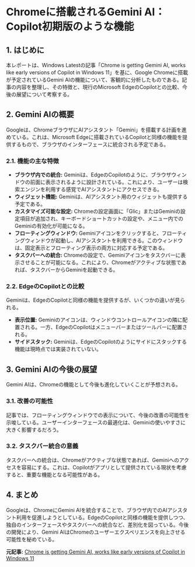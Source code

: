 # Chromeに搭載されるGemini AI：Copilot初期版のような機能

## 1. はじめに

本レポートは、Windows Latestの記事「Chrome is getting Gemini AI, works like early versions of Copilot in Windows 11」を基に、Google Chromeに搭載が予定されているGemini AIの機能について、客観的に分析したものである。記事の内容を整理し、その特徴と、現行のMicrosoft EdgeのCopilotとの比較、今後の展望について考察する。

## 2. Gemini AIの概要

Googleは、ChromeブラウザにAIアシスタント「Gemini」を搭載する計画を進めている。これは、Microsoft Edgeに搭載されているCopilotと同様の機能を提供するもので、ブラウザのインターフェースに統合される予定である。

### 2.1. 機能の主な特徴

* **ブラウザ内での統合:** Geminiは、EdgeのCopilotのように、ブラウザウィンドウの前面に表示されるように設計されている。これにより、ユーザーは検索エンジンを利用する感覚でAIアシスタントにアクセスできる。
* **ウィジェット機能:** Geminiは、AIアシスタント用のウィジェットも提供する予定である。
* **カスタマイズ可能な設定:** Chromeの設定画面に「Glic」またはGeminiの設定項目が追加され、キーボードショートカットの設定や、メニュー内でのGeminiの有効化が可能になる。
* **フローティングウィンドウ:** Geminiアイコンをクリックすると、フローティングウィンドウが起動し、AIアシスタントを利用できる。このウィンドウは、固定表示とフローティング表示の両方に対応する予定である。
* **タスクバーへの統合:** Chromeの設定で、Geminiアイコンをタスクバーに表示させることが可能になる。これにより、Chromeがアクティブな状態であれば、タスクバーからGeminiを起動できる。

### 2.2. EdgeのCopilotとの比較

Geminiは、EdgeのCopilotと同様の機能を提供するが、いくつかの違いが見られる。

* **表示位置:** Geminiのアイコンは、ウィンドウコントロールアイコンの隣に配置される。一方、EdgeのCopilotはメニューバーまたはツールバーに配置される。
* **サイドスタック:** Geminiは、EdgeのCopilotのようにサイドにスタックする機能は現時点では実装されていない。

## 3. Gemini AIの今後の展望

Gemini AIは、Chromeの機能として今後も進化していくことが予想される。

### 3.1. 改善の可能性

記事では、フローティングウィンドウでの表示について、今後の改善の可能性を示唆している。ユーザーインターフェースの最適化は、Geminiの使いやすさに大きく影響するだろう。

### 3.2. タスクバー統合の意義

タスクバーへの統合は、Chromeがアクティブな状態であれば、Geminiへのアクセスを容易にする。これは、Copilotがアプリとして提供されている現状を考慮すると、重要な機能となる可能性がある。

## 4. まとめ

Googleは、ChromeにGemini AIを統合することで、ブラウザ内でのAIアシスタント利用を促進しようとしている。EdgeのCopilotと同様の機能を提供しつつ、独自のインターフェースやタスクバーへの統合など、差別化を図っている。今後の開発により、Gemini AIはChromeのユーザーエクスペリエンスを向上させる可能性を秘めている。



**元記事:** [Chrome is getting Gemini AI, works like early versions of Copilot in Windows 11](https://www.windowslatest.com/2025/03/20/chrome-is-getting-gemini-ai-works-like-early-versions-of-copilot-in-windows-11/)